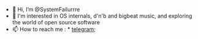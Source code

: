 - 👋 Hi, I’m @SystemFailurrre
- 👀 I'm interested in OS internals, d'n'b and bigbeat music, and exploring the world of open source software
- 📫 How to reach me : * [telegram](https://web.telegram.org/k/#@n0s3cr3t); 

<!---
SystemFailurrre/SystemFailurrre is a ✨ special ✨ repository because its `README.md` (this file) appears on your GitHub profile.
You can click the Preview link to take a look at your changes.
--->
